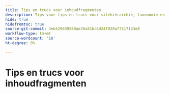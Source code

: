 ```yaml
---
title: Tips en trucs voor inhoudfragmenten
description: Tips voor tips en trucs voor sitehiërarchie, taxonomie en tags
hide: true
hidefromtoc: true
source-git-commit: 3eb429039589ae26a81bc6d24f020a77517133e8
workflow-type: tm+mt
source-wordcount: '18'
ht-degree: 0%

---
```



# Tips en trucs voor inhoudfragmenten
